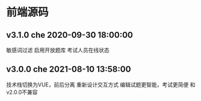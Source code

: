 <!--
 * @Description: 版本简介
 * @Version: 1.0
 * @Company: 
 * @Author: Che
 * @Date: 2021-09-30 18:06:39
 * @LastEditors: Che
 * @LastEditTime: 2021-09-30 18:12:23
-->
# 前端源码
## v3.1.0 che 2020-09-30 18:00:00
敏感词过滤
启用开放题库
考试人员在线状态

## v3.0.0 che 2021-08-10 13:58:00
技术栈切换为VUE，前后分离
重新设计交互方式
编辑试题更智能，考试更简便
和v2.0.0不兼容